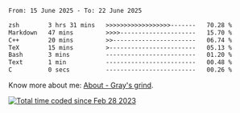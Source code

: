 <!--START_SECTION:waka-->

```txt
From: 15 June 2025 - To: 22 June 2025

zsh        3 hrs 31 mins   >>>>>>>>>>>>>>>>>>-------   70.28 %
Markdown   47 mins         >>>>---------------------   15.70 %
C++        20 mins         >>-----------------------   06.74 %
TeX        15 mins         >------------------------   05.13 %
Bash       3 mins          -------------------------   01.20 %
Text       1 min           -------------------------   00.48 %
C          0 secs          -------------------------   00.26 %
```

<!--END_SECTION:waka-->

<!-- [![grayxu's github stats](https://github-readme-stats.vercel.app/api?username=grayxu&count_private=true&show_icons=true)](https://github.com/grayxu) -->

Know more about me: [About - Gray's grind](https://www.grayxu.cn/).
<p align="left">
  <a href="https://wakatime.com/@c69eb31e-43a1-463f-8968-c3449e386f57"><img src="https://wakatime.com/badge/user/c69eb31e-43a1-463f-8968-c3449e386f57.svg" title="Total time coded since Feb 28 2023" /></a>
</p>

